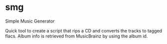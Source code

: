 smg
===

Simple Music Generator

Quick tool to create a script that rips a CD and converts the tracks to
tagged flacs.  Album info is retrieved from MusicBrainz by using the
album id.
